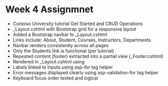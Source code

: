 # Week 4 Assignmnet 

- Contoso University tutorial Get Started and CRUD Operations
- _Layout.cshtml with Bootstrap grid for a responsive layout
- Added a Bootstrap navbar to _Layout.cshtml
- Links include: About, Student, Courses, Instructors, Departments
- Navbar renders consistently across all pages
- Only the Students link is functional (per tutorial)
- Repeated content (footer) extracted into a partial view (_Footer.cshtml)
- Rendered in _Layout.cshtml using <partial name="_Footer" />
- Labels linked to inputs using asp-for tag helper
- Error messages displayed clearly using asp-validation-for tag helper
- Keyboard focus order tested and logical
